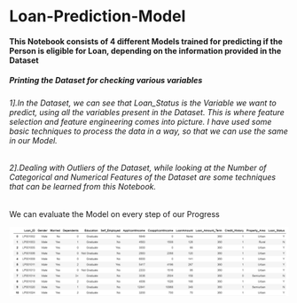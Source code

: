 # Loan-Prediction-Model

#### This Notebook consists of 4 different Models trained for predicting if the Person is eligible for Loan, depending on the information provided in the Dataset

##### Printing the Dataset for checking various variables

###### 1].In the Dataset, we can see that Loan_Status is the Variable we want to predict, using all the variables present in the Dataset. This is where feature selection and feature engineering comes into picture. I have used some basic techniques to process the data in a way, so that we can use the same in our Model.
###### 2].Dealing with Outliers of the Dataset, while looking at the Number of Categorical and Numerical Features of the Dataset are some techniques that can be learned from this Notebook.
We can evaluate the Model on every step of our Progress


![ScreenShot](https://github.com/uttasarga9067/Loan-Prediction-Model/blob/main/1.PNG)
